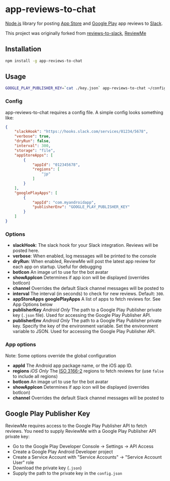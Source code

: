 # app-reviews-to-chat

[Node.js](https://nodejs.org/) library for posting [App Store](https://itunes.apple.com/us/genre/ios/id36) and [Google Play](https://play.google.com/store) app reviews to [Slack](https://slack.com/).

This project was originally forked from [reviews-to-slack](https://github.com/wahni/reviews-to-slack), [ReviewMe](https://github.com/TradeMe/ReviewMe)

## Installation

```bash
npm install -g app-reviews-to-chat
```

## Usage

```bash
GOOGLE_PLAY_PUBLISHER_KEY=`cat ./key.json` app-reviews-to-chat ~/config.json
```

### Config

app-reviews-to-chat requires a config file. A simple config looks something like:

```json
{
    "slackHook": "https://hooks.slack.com/services/01234/5678",
    "verbose": true,
    "dryRun": false,
    "interval": 300,
    "storage": "file",
    "appStoreApps": [
        {
            "appId": "012345678",
            "regions": [
                "jp"
            ]
        }
    ],
    "googlePlayApps": [
        {
            "appId": "com.myandroidapp",
            "publisherEnv": "GOOGLE_PLAY_PUBLISHER_KEY"
        }
    ]
}
```

### Options
* **slackHook**: The slack hook for your Slack integration. Reviews will be posted here.
* **verbose**: When enabled, log messages will be printed to the console
* **dryRun**: When enabled, ReviewMe will post the latest app review for each app on startup. Useful for debugging
* **botIcon** An image url to use for the bot avatar
* **showAppIcon** Determines if app icon will be displayed (overrides botIcon)
* **channel** Overrides the default Slack channel messages will be posted to
* **interval** The interval (in seconds) to check for new reviews. Default: `300`.
* **appStoreApps** **googlePlayApps** A list of apps to fetch reviews for. See App Options below
* **publisherKey** *Android Only* The path to a Google Play Publisher private key (`.json` file). Used for accessing the Google Play Publisher API.
* **publisherEnv** *Android Only* The path to a Google Play Publisher private key. Specify the key of the environment variable. Set the environment variable to JSON. Used for accessing the Google Play Publisher API.

### App options
Note: Some options override the global configuration

* **appId** The Android app package name, or the iOS app ID.
* **regions** *iOS Only* The [ISO 3166-2](https://en.wikipedia.org/wiki/ISO_3166-2#Current_codes) regions to fetch reviews for (use `false` to include all regions)
* **botIcon** An image url to use for the bot avatar
* **showAppIcon** Determines if app icon will be displayed (overrides botIcon)
* **channel** Overrides the default Slack channel messages will be posted to

## Google Play Publisher Key
ReviewMe requires access to the Google Play Publisher API to fetch reviews. You need to supply ReviewMe with a Google Play Publisher API private key:

* Go to the Google Play Developer Console -> Settings -> API Access
* Create a Google Play Android Developer project
* Create a Service Account with "Service Accounts" -> "Service Account User" role
* Download the private key (`.json`)
* Supply the path to the private key in the `config.json`
